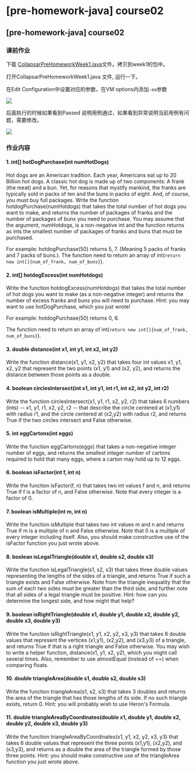 # \[pre-homework-java\] course02

## \[pre-homework-java\] course02

### 课前作业

下载 [CollapsarPreHomeworkWeek1.java](https://ossp.pengjunjie.com/CollapsarPreHomeworkWeek1.java)文件。拷贝到week1的包中。

打开CollapsarPreHomeworkWeek1.java 文件, 运行一下。

在Edit Configuration中设置对应的参数，在VM options内添加`-ea`参数

![](https://ossp.pengjunjie.com/mweb/16327246598595.jpg)

后面执行的时候如果看到Passed 说明用例通过，如果看到异常说明当前用例有问题，需要修改。

![](https://ossp.pengjunjie.com/mweb/16327247126953.jpg)

### 作业内容

#### 1. int\[\] hotDogPurchase\(int numHotDogs\)

Hot dogs are an American tradition. Each year, Americans eat up to 20 Billion hot dogs. A classic hot dog is made up of two components: A frank \(the meat\) and a bun. Yet, for reasons that mystify mankind, the franks are typically sold in packs of ten and the buns in packs of eight. And, of course, you must buy full packages. Write the function hotdogPurchase\(numHotdogs\) that takes the total number of hot dogs you want to make, and returns the number of packages of franks and the number of packages of buns you need to purchase. You may assume that the argument, numHotdogs, is a non-negative int and the function returns as ints the smallest number of packages of franks and buns that must be purchased.

For example: hotdogPurchase\(50\) returns 5, 7. \(Meaning 5 packs of franks and 7 packs of buns.\). The function need to return an array of int\(`return new int[]{num_of_frank, num_of_buns}`\).

#### 2. int\[\] hotdogExcess\(int numHotdogs\)

Write the function hotdogExcess\(numHotdogs\) that takes the total number of hot dogs you want to make \(as a non-negative integer\) and returns the number of excess franks and buns you will need to purchase. Hint: you may want to use hotDogPurchase, which you just wrote!

For example: hotdogPurchase\(50\) returns 0, 6.

The function need to return an array of int\(`return new int[]{num_of_frank, num_of_buns}`\).

#### 3. double distance\(int x1, int y1, int x2, int y2\)

Write the function distance\(x1, y1, x2, y2\) that takes four int values x1, y1, x2, y2 that represent the two points \(x1, y1\) and \(x2, y2\), and returns the distance between those points as a double.

#### 4. boolean circlesIntersect\(int x1, int y1, int r1, int x2, int y2, int r2\)

Write the function circlesIntersect\(x1, y1, r1, x2, y2, r2\) that takes 6 numbers \(ints\) -- x1, y1, r1, x2, y2, r2 -- that describe the circle centered at \(x1,y1\) with radius r1, and the circle centered at \(x2,y2\) with radius r2, and returns True if the two circles intersect and False otherwise.

#### 5. int eggCartons\(int eggs\)

Write the function eggCartons\(eggs\) that takes a non-negative integer number of eggs, and returns the smallest integer number of cartons required to hold that many eggs, where a carton may hold up to 12 eggs.

#### 6. boolean isFactor\(int f, int n\)

Write the function isFactor\(f, n\) that takes two int values f and n, and returns True if f is a factor of n, and False otherwise. Note that every integer is a factor of 0.

#### 7. boolean isMultiple\(int m, int n\)

Write the function isMultiple that takes two int values m and n and returns True if m is a multiple of n and False otherwise. Note that 0 is a multiple of every integer including itself. Also, you should make constructive use of the isFactor function you just wrote above.

#### 8. boolean isLegalTriangle\(double s1, double s2, double s3\)

Write the function isLegalTriangle\(s1, s2, s3\) that takes three double values representing the lengths of the sides of a triangle, and returns True if such a triangle exists and False otherwise. Note from the triangle inequality that the sum of each two sides must be greater than the third side, and further note that all sides of a legal triangle must be positive. Hint: how can you determine the longest side, and how might that help?

#### 9. boolean isRightTriangle\(double x1, double y1, double x2, double y2, double x3, double y3\)

Write the function isRightTriangle\(x1, y1, x2, y2, x3, y3\) that takes 6 double values that represent the vertices \(x1,y1\), \(x2,y2\), and \(x3,y3\) of a triangle, and returns True if that is a right triangle and False otherwise. You may wish to write a helper function, distance\(x1, y1, x2, y2\), which you might call several times. Also, remember to use almostEqual \(instead of ==\) when comparing floats.

#### 10. double triangleArea\(double s1, double s2, double s3\)

Write the function triangleArea\(s1, s2, s3\) that takes 3 doubles and returns the area of the triangle that has those lengths of its side. If no such triangle exists, return 0. Hint: you will probably wish to use Heron's Formula.

#### 11. double triangleAreaByCoordinates\(double x1, double y1, double x2, double y2, double x3, double y3\)

Write the function triangleAreaByCoordinates\(x1, y1, x2, y2, x3, y3\) that takes 6 double values that represent the three points \(x1,y1\), \(x2,y2\), and \(x3,y3\), and returns as a double the area of the triangle formed by those three points. Hint: you should make constructive use of the triangleArea function you just wrote above.

